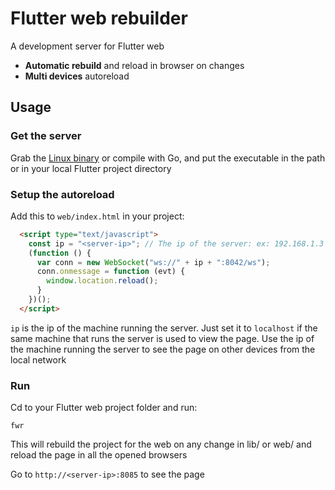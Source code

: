 # Flutter web rebuilder

A development server for Flutter web

- **Automatic rebuild** and reload in browser on changes
- **Multi devices** autoreload

## Usage

### Get the server

Grab the [Linux binary](https://github.com/synw/fwr/releases/download/0.1.0/fwr) or compile with Go, and put the executable in the path
or in your local Flutter project directory

### Setup the autoreload

Add this to `web/index.html` in your project:

```html
  <script type="text/javascript">
    const ip = "<server-ip>"; // The ip of the server: ex: 192.168.1.3 or localhost
    (function () {
      var conn = new WebSocket("ws://" + ip + ":8042/ws");
      conn.onmessage = function (evt) {
        window.location.reload();
      }
    })();
  </script>
```

`ip` is the ip of the machine running the server. Just set it to `localhost` if the same machine that runs the server is used to view the page. Use the ip of the machine running the server to see the page on other devices from the local network

### Run

Cd to your Flutter web project folder and run:

```
fwr
```

This will rebuild the project for the web on any change in lib/ or web/ and reload the page in all the opened browsers

Go to `http://<server-ip>:8085` to see the page